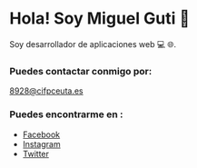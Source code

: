 # Hola! Soy Miguel Guti 👋

Soy desarrollador de aplicaciones web 	:computer: :globe_with_meridians:.

### Puedes contactar conmigo por:
8928@cifpceuta.es

### Puedes encontrarme en :
- [Facebook]()
- [Instagram]()
- [Twitter]()
